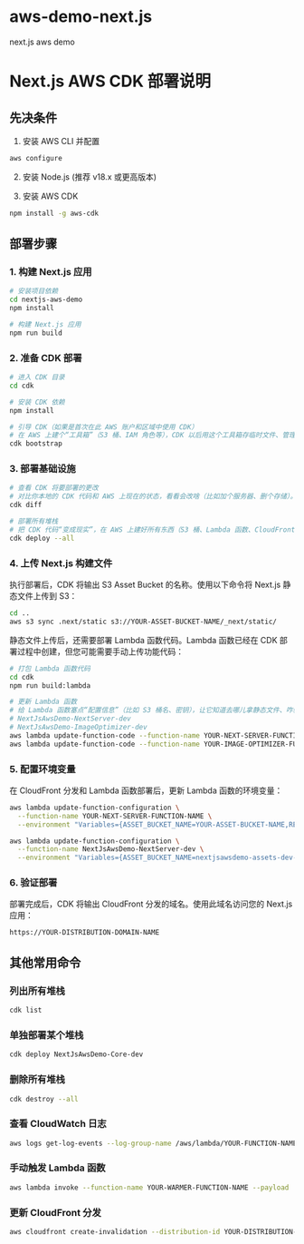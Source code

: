 # aws-demo-next.js
next.js aws demo


# Next.js AWS CDK 部署说明

## 先决条件

1. 安装 AWS CLI 并配置
<!-- AWS CLI 是跟 AWS 云服务“对话”的工具。配置它（输入 Access Key、Secret Key、区域等），相当于给电脑一个“通行证”，让它能操作你的 AWS 账户。 -->
   ```bash
   aws configure
   ```

2. 安装 Node.js (推荐 v18.x 或更高版本)

3. 安装 AWS CDK
<!-- CDK 是 AWS 的“基础设施代码工具”，让你用代码（而不是手动点网页）建服务器、存储啥的。 -->
   ```bash
   npm install -g aws-cdk
   ```

## 部署步骤

### 1. 构建 Next.js 应用

```bash
# 安装项目依赖
cd nextjs-aws-demo
npm install

# 构建 Next.js 应用
npm run build
```

### 2. 准备 CDK 部署

```bash
# 进入 CDK 目录
cd cdk

# 安装 CDK 依赖
npm install

# 引导 CDK（如果是首次在此 AWS 账户和区域中使用 CDK）
# 在 AWS 上建个“工具箱”（S3 桶、IAM 角色等），CDK 以后用这个工具箱存临时文件、管理权限。
cdk bootstrap
```

### 3. 部署基础设施

```bash
# 查看 CDK 将要部署的更改
# 对比你本地的 CDK 代码和 AWS 上现在的状态，看看会改啥（比如加个服务器、删个存储）。
cdk diff

# 部署所有堆栈
# 把 CDK 代码“变成现实”，在 AWS 上建好所有东西（S3 桶、Lambda 函数、CloudFront 分发等）。
cdk deploy --all
```

### 4. 上传 Next.js 构建文件

执行部署后，CDK 将输出 S3 Asset Bucket 的名称。使用以下命令将 Next.js 静态文件上传到 S3：
<!-- 把 Next.js 打包好的静态文件（图片、CSS、JS）上传到 S3 桶，供 CloudFront 分发给用户。 -->
<!-- nextjsawsdemo-assets-dev-396913700129 -->
```bash
cd ..
aws s3 sync .next/static s3://YOUR-ASSET-BUCKET-NAME/_next/static/
```

静态文件上传后，还需要部署 Lambda 函数代码。Lambda 函数已经在 CDK 部署过程中创建，但您可能需要手动上传功能代码：
<!-- npm run build:lambda：把 Lambda 函数的代码打包成 zip 文件。 -->
<!-- aws lambda update-function-code：把打包好的代码上传到 AWS Lambda，更新服务器端逻辑（比如页面渲染、图片优化）。 -->
```bash
# 打包 Lambda 函数代码
cd cdk
npm run build:lambda

# 更新 Lambda 函数
# 给 Lambda 函数塞点“配置信息”（比如 S3 桶名、密钥），让它知道去哪儿拿静态文件、咋验证请求。
# NextJsAwsDemo-NextServer-dev
# NextJsAwsDemo-ImageOptimizer-dev
aws lambda update-function-code --function-name YOUR-NEXT-SERVER-FUNCTION-NAME --zip-file fileb://lambda-build/next-server.zip
aws lambda update-function-code --function-name YOUR-IMAGE-OPTIMIZER-FUNCTION-NAME --zip-file fileb://lambda-build/image-optimizer.zip
```

### 5. 配置环境变量

在 CloudFront 分发和 Lambda 函数部署后，更新 Lambda 函数的环境变量：
<!-- 给 Lambda 函数塞点“配置信息”（比如 S3 桶名、密钥），让它知道去哪儿拿静态文件、咋验证请求。 -->
<!-- YOUR-SECRET-KEY: 19c+XT87FclzV0IeKdR/30DYV2wOIbqI9mJ6YZ9FJV8= -->
```bash
aws lambda update-function-configuration \
  --function-name YOUR-NEXT-SERVER-FUNCTION-NAME \
  --environment "Variables={ASSET_BUCKET_NAME=YOUR-ASSET-BUCKET-NAME,REVALIDATION_SECRET=YOUR-SECRET-KEY}"

aws lambda update-function-configuration \
  --function-name NextJsAwsDemo-NextServer-dev \
  --environment "Variables={ASSET_BUCKET_NAME=nextjsawsdemo-assets-dev-396913700129,REVALIDATION_SECRET=19c+XT87FclzV0IeKdR/30DYV2wOIbqI9mJ6YZ9FJV8=}"
```

### 6. 验证部署

部署完成后，CDK 将输出 CloudFront 分发的域名。使用此域名访问您的 Next.js 应用：
<!-- CDK 部署完会给个 CloudFront 域名，打开看看网站能不能用。 -->
```
https://YOUR-DISTRIBUTION-DOMAIN-NAME
```

## 其他常用命令

### 列出所有堆栈
<!-- 列出 CDK 项目里有哪些“建筑”（堆栈），比如核心服务、数据库啥的。 -->
```bash
cdk list
```

### 单独部署某个堆栈
<!-- 只建某个部分（比如核心服务），不影响其他。 -->
```bash
cdk deploy NextJsAwsDemo-Core-dev
```

### 删除所有堆栈
```bash
cdk destroy --all
```

### 查看 CloudWatch 日志
```bash
aws logs get-log-events --log-group-name /aws/lambda/YOUR-FUNCTION-NAME --log-stream-name YOUR-LOG-STREAM
```

### 手动触发 Lambda 函数
<!-- 手动跑一下 Lambda（比如预热函数），测试它能不能正常干活。 -->
```bash
aws lambda invoke --function-name YOUR-WARMER-FUNCTION-NAME --payload '{}' response.json
```

### 更新 CloudFront 分发
```bash
aws cloudfront create-invalidation --distribution-id YOUR-DISTRIBUTION-ID --paths "/*"
```

<!-- 简单理解 -->
<!-- 
准备工具：装好 AWS CLI、Node.js、CDK，调好“遥控器”。
打包应用：把 Next.js 网站“炒好菜”。
搭框架：用 CDK 在 AWS 上建“厨房”（S3、Lambda、CloudFront）。
送货：把静态文件和代码送到“云端”。
调味：给 Lambda 加点“佐料”（环境变量）。
开张：访问域名，看看“餐厅”能不能营业。 -->